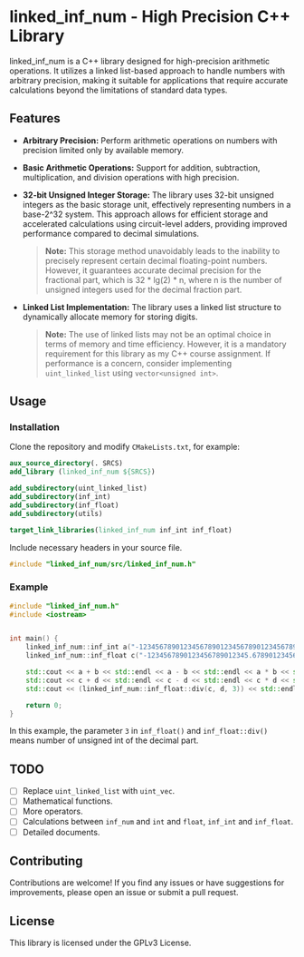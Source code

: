 # linked_inf_num - High Precision C++ Library

linked_inf_num is a C++ library designed for high-precision arithmetic operations. It utilizes a linked list-based approach to handle numbers with arbitrary precision, making it suitable for applications that require accurate calculations beyond the limitations of standard data types.

## Features

- **Arbitrary Precision:** Perform arithmetic operations on numbers with precision limited only by available memory.
- **Basic Arithmetic Operations:** Support for addition, subtraction, multiplication, and division operations with high precision.
- **32-bit Unsigned Integer Storage:** The library uses 32-bit unsigned integers as the basic storage unit, effectively representing numbers in a base-2^32 system. This approach allows for efficient storage and accelerated calculations using circuit-level adders, providing improved performance compared to decimal simulations.

    > **Note:** This storage method unavoidably leads to the inability to precisely represent certain decimal floating-point numbers. However, it guarantees accurate decimal precision for the fractional part, which is 32 * lg(2) * n, where n is the number of unsigned integers used for the decimal fraction part.

- **Linked List Implementation:** The library uses a linked list structure to dynamically allocate memory for storing digits. 

    > **Note:** The use of linked lists may not be an optimal choice in terms of memory and time efficiency. However, it is a mandatory requirement for this library as my C++ course assignment. If performance is a concern, consider implementing `uint_linked_list` using `vector<unsigned int>`.

## Usage

### Installation

Clone the repository and modify `CMakeLists.txt`, for example:

```cmake
aux_source_directory(. SRCS)
add_library (linked_inf_num ${SRCS})

add_subdirectory(uint_linked_list)
add_subdirectory(inf_int)
add_subdirectory(inf_float)
add_subdirectory(utils)

target_link_libraries(linked_inf_num inf_int inf_float)
```

Include necessary headers in your source file.

```cpp
#include "linked_inf_num/src/linked_inf_num.h"
```

### Example

```cpp
#include "linked_inf_num.h"
#include <iostream>


int main() {
    linked_inf_num::inf_int a("-12345678901234567890123456789012345678901234567890"), b("98765432198765432198765432198765432198765432198765");
    linked_inf_num::inf_float c("-1234567890123456789012345.6789012345678901234567890", 3), d("9876543219876543219876543.2198765432198765432198765", 3);

    std::cout << a + b << std::endl << a - b << std::endl << a * b << std::endl << a / b << std::endl;
    std::cout << c + d << std::endl << c - d << std::endl << c * d << std::endl << c / d << std::endl;
    std::cout << (linked_inf_num::inf_float::div(c, d, 3)) << std::endl;

    return 0;
}
```

In this example, the parameter `3` in `inf_float()` and `inf_float::div()` means number of unsigned int of the decimal part.

## TODO

- [ ] Replace `uint_linked_list` with `uint_vec`.
- [ ] Mathematical functions.
- [ ] More operators.
- [ ] Calculations between `inf_num` and `int` and `float`, `inf_int` and `inf_float`.
- [ ] Detailed documents.

## Contributing

Contributions are welcome! If you find any issues or have suggestions for improvements, please open an issue or submit a pull request.

## License

This library is licensed under the GPLv3 License.
